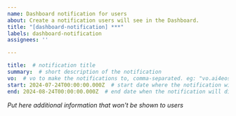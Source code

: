 ```yaml
---
name: Dashboard notification for users
about: Create a notification users will see in the Dashboard.
title: "[dashboard-notification] ***"
labels: dashboard-notification
assignees: ''

---
```


```yaml
title:  # notification title
summary:  # short description of the notification
vo:  # vo to make the notifications to, comma-separated. eg: "vo.ai4eosc.eu, vo.imagine-ai.eu" - if empty show to everyone
start: 2024-07-24T00:00:00.000Z  # start date where the notification will appear
end: 2024-08-24T00:00:00.000Z  # end date when the notification will disappear
```

_Put here additional information that won't be shown to users_
